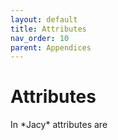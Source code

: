 ```yaml
---
layout: default
title: Attributes
nav_order: 10
parent: Appendices
---
```


# Attributes

In \*Jacy\* attributes are 

